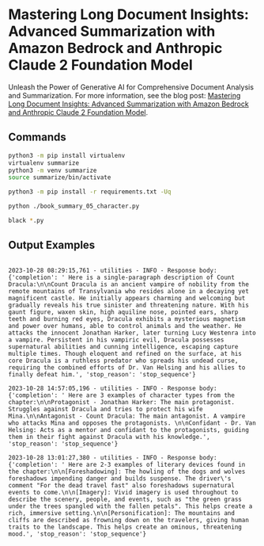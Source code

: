 # Mastering Long Document Insights: Advanced Summarization with Amazon Bedrock and Anthropic Claude 2 Foundation Model

Unleash the Power of Generative AI for Comprehensive Document Analysis and Summarization. For more information, see the blog post: [Mastering Long Document Insights: Advanced Summarization with Amazon Bedrock and Anthropic Claude 2 Foundation Model](https://garystafford.medium.com/mastering-long-document-insights-advanced-summarization-with-amazon-bedrock-and-anthropic-claude-2-2fe13d5ae8d8).

## Commands

```sh
python3 -m pip install virtualenv
virtualenv summarize
python3 -m venv summarize
source summarize/bin/activate

python3 -m pip install -r requirements.txt -Uq

python ./book_summary_05_character.py
```

```sh
black *.py
```

## Output Examples

```text

2023-10-28 08:29:15,761 - utilities - INFO - Response body: {'completion': ' Here is a single-paragraph description of Count Dracula:\n\nCount Dracula is an ancient vampire of nobility from the remote mountains of Transylvania who resides alone in a decaying yet magnificent castle. He initially appears charming and welcoming but gradually reveals his true sinister and threatening nature. With his gaunt figure, waxen skin, high aquiline nose, pointed ears, sharp teeth and burning red eyes, Dracula exhibits a mysterious magnetism and power over humans, able to control animals and the weather. He attacks the innocent Jonathan Harker, later turning Lucy Westenra into a vampire. Persistent in his vampiric evil, Dracula possesses supernatural abilities and cunning intelligence, escaping capture multiple times. Though eloquent and refined on the surface, at his core Dracula is a ruthless predator who spreads his undead curse, requiring the combined efforts of Dr. Van Helsing and his allies to finally defeat him.', 'stop_reason': 'stop_sequence'}

2023-10-28 14:57:05,196 - utilities - INFO - Response body: {'completion': ' Here are 3 examples of character types from the chapter:\n\nProtagonist - Jonathan Harker: The main protagonist. Struggles against Dracula and tries to protect his wife Mina.\n\nAntagonist - Count Dracula: The main antagonist. A vampire who attacks Mina and opposes the protagonists. \n\nConfidant - Dr. Van Helsing: Acts as a mentor and confidant to the protagonists, guiding them in their fight against Dracula with his knowledge.', 'stop_reason': 'stop_sequence'}

2023-10-28 13:01:27,380 - utilities - INFO - Response body: {'completion': ' Here are 2-3 examples of literary devices found in the chapter:\n\n[Foreshadowing]: The howling of the dogs and wolves foreshadows impending danger and builds suspense. The driver\'s comment "For the dead travel fast" also foreshadows supernatural events to come.\n\n[Imagery]: Vivid imagery is used throughout to describe the scenery, people, and events, such as "the green grass under the trees spangled with the fallen petals". This helps create a rich, immersive setting.\n\n[Personification]: The mountains and cliffs are described as frowning down on the travelers, giving human traits to the landscape. This helps create an ominous, threatening mood.', 'stop_reason': 'stop_sequence'}
```